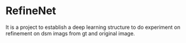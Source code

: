 # RefineNet
It is a project to establish a deep learning structure to do experiment on refinement on dsm imags from gt and original image.
